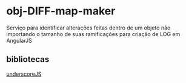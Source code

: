 # obj-DIFF-map-maker
Serviço para identificar alterações feitas dentro de um objeto não importando o tamanho de suas ramificações para criação de LOG em AngularJS

## bibliotecas
[underscoreJS](https://underscorejs.org/)
